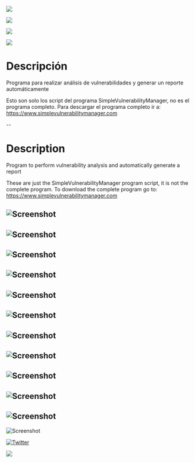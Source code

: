 ![](https://img.shields.io/github/downloads/simplevulnerabilitymanager/svm/total.svg)

![](https://img.shields.io/github/issues/simplevulnerabilitymanager/svm.svg)

![](https://img.shields.io/github/release/simplevulnerabilitymanager/svm.svg)

[![](https://img.shields.io/website-up-down-green-red/https/shields.io.svg?label=SimpleVulnerabilityManager-Website)](https://www.simplevulnerabilitymanager.com/)

# Descripción
Programa para realizar análisis de vulnerabilidades y generar un reporte automáticamente

Esto son solo los script del programa SimpleVulnerabilityManager, no es el programa completo. Para descargar el programa completo ir a:
https://www.simplevulnerabilitymanager.com

--
# Description
Program to perform vulnerability analysis and automatically generate a report

These are just the SimpleVulnerabilityManager program script, it is not the complete program. To download the complete program go to: https://www.simplevulnerabilitymanager.com


![Screenshot](svm_screenshot.png)
--
![Screenshot](svm_screenshot1.png)
--
![Screenshot](svm_screenshot2.png)
--
![Screenshot](svm_screenshot3.png)
--
![Screenshot](svm_screenshot4.png)
--
![Screenshot](svm_screenshot5.png)
--
![Screenshot](svm_screenshot6.png)
--
![Screenshot](svm_screenshot7.png)
--
![Screenshot](svm_screenshot8.png)
--
![Screenshot](svm_screenshot9.png)
--
![Screenshot](svm_screenshot10.png)
--
![Screenshot](svm_screenshot11.png)



[![Twitter](https://img.shields.io/badge/Twitter-SimpleVulnManag-blue.svg)](https://twitter.com/SimpleVulnManag)

[![](https://img.shields.io/twitter/follow/SimpleVulnManag.svg?label=Follow&style=social)](https://twitter.com/SimpleVulnManag)

